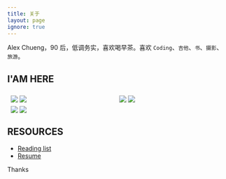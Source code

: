```yaml
---
title: 关于
layout: page
ignore: true
---
```


<!-- > 分享技术，记录个人经历，探索技术的价值。 -->

Alex Chueng，90 后，低调务实，喜欢喝早茶。喜欢 `Coding`、`吉他`、`书`、`摄影`、`旅游`。

## I'AM HERE

<escape>

  <div clasn="__img_row" style="display: flex;flex-wrap: wrap;padding: 0 4px;">
    <div class="__img_column" style="flex:33.30%;padding: 0 4px;">
      <img style="margin-top: 8px;vertical-align: middle;" src="https://cdn.jsdelivr.net/gh/SANGET/blog-v3@master/content/assets/images/me/19.jpg" />
      <img style="margin-top: 8px;vertical-align: middle;" src="https://cdn.jsdelivr.net/gh/SANGET/blog-v3@master/content/assets/images/me/7.jpg" />
    </div>
    <div class="__img_column" style="flex: 33.3%;padding: 0 4px;">
      <img style="margin-top: 8px;vertical-align: middle;" src="https://cdn.jsdelivr.net/gh/SANGET/blog-v3@master/content/assets/images/me/9.jpg" />
      <img style="margin-top: 8px;vertical-align: middle;" src="https://cdn.jsdelivr.net/gh/SANGET/blog-v3@master/content/assets/images/me/15.jpg" />
    </div>
    <div class="__img_column" style="flex: 33.3%;padding: 0 4px;">
      <img style="margin-top: 8px;vertical-align: middle;" src="https://cdn.jsdelivr.net/gh/SANGET/blog-v3@master/content/assets/images/me/16.jpg" />
      <img style="margin-top: 8px;vertical-align: middle;" src="https://cdn.jsdelivr.net/gh/SANGET/blog-v3@master/content/assets/images/me/5.jpg" />
    </div>
  </div>

</escape>

## RESOURCES

- [Reading list](/posts/read-list)
- [Resume](/posts/resume)

Thanks
